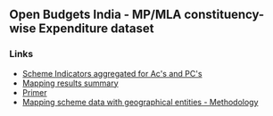 ## Open Budgets India -  MP/MLA constituency-wise Expenditure dataset

### Links

- [Scheme Indicators aggregated for Ac's and PC's](data/indicators/ac_pc_aggregates.csv)
- [Mapping results summary](https://cbgaindia.github.io/obi-constituency-data-mapping/scripts/scheme-wise-mapping-results.html)
- [Primer](https://docs.google.com/document/d/1SLoBna7NNczMfiySusZpdykNrQk2bIRNA5yfZlnd8ig/edit)
- [Mapping scheme data with geographical entities - Methodology](docs/methodology.md)

